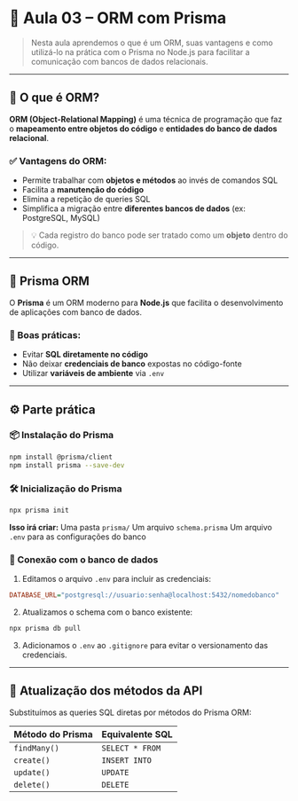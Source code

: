 # 📘 Aula 03 – ORM com Prisma

> Nesta aula aprendemos o que é um ORM, suas vantagens e como utilizá-lo na prática com o Prisma no Node.js para facilitar a comunicação com bancos de dados relacionais.

---

## 🧠 O que é ORM?

**ORM (Object-Relational Mapping)** é uma técnica de programação que faz o **mapeamento entre objetos do código** e **entidades do banco de dados relacional**.

### ✅ Vantagens do ORM:

- Permite trabalhar com **objetos e métodos** ao invés de comandos SQL
- Facilita a **manutenção do código**
- Elimina a repetição de queries SQL
- Simplifica a migração entre **diferentes bancos de dados** (ex: PostgreSQL, MySQL)

> 💡 Cada registro do banco pode ser tratado como um **objeto** dentro do código.

---

## 🔧 Prisma ORM

O **Prisma** é um ORM moderno para **Node.js** que facilita o desenvolvimento de aplicações com banco de dados.

### 🚫 Boas práticas:
- Evitar **SQL diretamente no código**
- Não deixar **credenciais de banco** expostas no código-fonte
- Utilizar **variáveis de ambiente** via `.env`

---

## ⚙️ Parte prática

### 📦 Instalação do Prisma

```bash
npm install @prisma/client
npm install prisma --save-dev
```
### 🛠️ Inicialização do Prisma

```bash
npx prisma init
```
**Isso irá criar:**
Uma pasta `prisma/`
Um arquivo `schema.prisma`
Um arquivo `.env` para as configurações do banco

### 🔗 Conexão com o banco de dados

1. Editamos o arquivo `.env` para incluir as credenciais:

```ini
DATABASE_URL="postgresql://usuario:senha@localhost:5432/nomedobanco"
```
2. Atualizamos o schema com o banco existente:
```bash
npx prisma db pull
```
3. Adicionamos o `.env` ao `.gitignore` para evitar o versionamento das credenciais.

--- 

## 🔄 Atualização dos métodos da API

Substituímos as queries SQL diretas por métodos do Prisma ORM:

| Método do Prisma | Equivalente SQL     |
|------------------|---------------------|
| `findMany()`     | `SELECT * FROM`     |
| `create()`       | `INSERT INTO`       |
| `update()`       | `UPDATE`            |
| `delete()`       | `DELETE`            |
